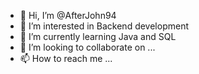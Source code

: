 - 👋 Hi, I’m @AfterJohn94
- 👀 I’m interested in Backend development
- 🌱 I’m currently learning Java and SQL
- 💞️ I’m looking to collaborate on ...
- 📫 How to reach me ...

<!---
AfterJohn94/AfterJohn94 is a ✨ special ✨ repository because its `README.md` (this file) appears on your GitHub profile.
You can click the Preview link to take a look at your changes.
--->
